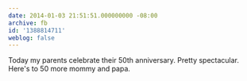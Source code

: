 ```yaml
---
date: 2014-01-03 21:51:51.000000000 -08:00
archive: fb
id: '1388814711'
weblog: false
---
```


Today my parents celebrate their 50th anniversary. Pretty spectacular. Here's to 50 more mommy and papa.
